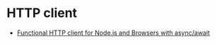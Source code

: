 # HTTP client

- [Functional HTTP client for Node.js and Browsers with async/await](https://github.com/mikeal/bent)
